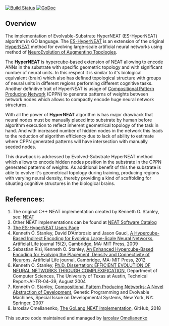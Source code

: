 [![Build Status](https://travis-ci.org/yaricom/goESHyperNEAT.svg?branch=master)](https://travis-ci.org/yaricom/goESHyperNEAT) [![GoDoc](https://godoc.org/github.com/yaricom/goESHyperNEAT?status.svg)](https://godoc.org/github.com/yaricom/goESHyperNEAT)

## Overview
The implementation of Evolvable-Substrate HyperNEAT (ES-HyperNEAT) algorithm in GO language. The [ES-HyperNEAT][5] is an extension of the original
[HyperNEAT][4] method for evolving large-scale artificial neural networks using method of [NeuroEvolution of Augmenting Topologies][6].

The **HyperNEAT** is hypercube-based extension of NEAT allowing to encode ANNs in the substrate with specific geometric topology and with significant
number of neural units. In this respect it is similar to it's biological equivalent (brain) which also has defined topological
structure with groups of neural units in different regions performing different cognitive tasks. Another definitive trait
of HyperNEAT is usage of [Compositional Pattern Producing Network][7] (CPPN) to generate patterns of weights between network nodes
which allows to compactly encode huge neural network structures.

With all the power of **HyperNEAT** algorithm is has major drawback that neural nodes must be manually placed into substrate
by human before algorithm execution to reflect inherent geometrical topology of the task in hand. And with increased number
of hidden nodes in the network this leads to the reduction of algorithm efficiency due to lack of ability to estimate where
CPPN generated patterns will have intersection with manually seeded nodes.

This drawback is addressed by Evolved-Substrate HyperNEAT  method which allows to encode hidden nodes position
in the substrate in the CPPN generated patterns of weights. As additional benefit of this the substrate is able to evolve it's
geometrical topology during training, producing regions with varying neural density, thereby providing a kind of scaffolding
for situating cognitive structures in the biological brains.


## References:

1. The original C++ NEAT implementation created by Kenneth O. Stanley, see: [NEAT][1]
2. Other NEAT implementations can be found at [NEAT Software Catalog][2]
3. [The ES-HyperNEAT Users Page][3]
4. Kenneth O. Stanley, David D’Ambrosio and Jason Gauci, [A Hypercube-Based Indirect Encoding for Evolving Large-Scale Neural Networks][4], Artificial Life journal 15(2), Cambridge, MA: MIT Press, 2009
5. Sebastian Risi, Kenneth O. Stanley, [An Enhanced Hypercube-Based Encoding for Evolving the Placement, Density and Connectivity of Neurons][5], Artificial Life journal, Cambridge, MA: MIT Press, 2012
6. Kenneth O. Stanley, [Ph.D. Dissertation: EFFICIENT EVOLUTION OF NEURAL NETWORKS THROUGH COMPLEXIFICATION][6], Department of Computer Sciences, The University of Texas at Austin, Technical Report~AI-TR-04–39, August 2004
7. Kenneth O. Stanley, [Compositional Pattern Producing Networks: A Novel Abstraction of Development][7], Genetic Programming and Evolvable Machines, Special Issue on Developmental Systems, New York, NY: Springer, 2007
8. Iaroslav Omelianenko, [The GoLang NEAT implementation][8], GitHub, 2018

This source code maintained and managed by [Iaroslav Omelianenko][9]


[1]:http://www.cs.ucf.edu/~kstanley/neat.html
[2]:http://eplex.cs.ucf.edu/neat_software/
[3]:http://eplex.cs.ucf.edu/hyperNEATpage/HyperNEAT.html
[4]:http://eplex.cs.ucf.edu/papers/stanley_alife09.pdf
[5]:https://www.mitpressjournals.org/doi/pdfplus/10.1162/ARTL_a_00071
[6]:http://nn.cs.utexas.edu/keyword?stanley:phd04
[7]:http://eplex.cs.ucf.edu/papers/stanley_gpem07.pdf
[8]:https://github.com/yaricom/goNEAT
[9]:https://io42.space